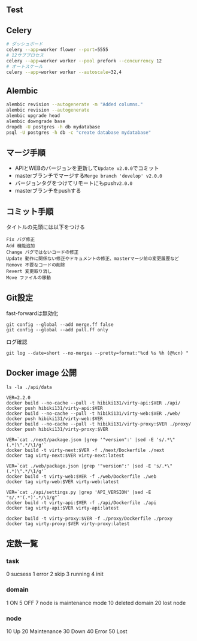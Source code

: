 
## Test



## Celery

```bash
# ダッシュボード
celery --app=worker flower --port=5555
# 12サブプロセス
celery --app=worker worker --pool prefork --concurrency 12
# オートスケール
celery --app=worker worker --autoscale=32,4
```

## Alembic

```bash
alembic revision --autogenerate -m "Added columns."
alembic revision --autogenerate
alembic upgrade head
alembic downgrade base
dropdb -U postgres -h db mydatabase
psql -U postgres -h db -c "create database mydatabase"
```

## マージ手順

- APIとWEBのバージョンを更新して`Update v2.0.0`でコミット
- masterブランチでマージする`Merge branch 'develop' v2.0.0`
- バージョンタグをつけてリモートにもpush`v2.0.0`
- masterブランチをpushする

## コミット手順

タイトルの先頭には以下をつける

```
Fix バグ修正
Add 機能追加
Change バグではないコードの修正
Update 動作に関係ない修正やドキュメントの修正、masterマージ前の変更履歴など
Remove 不要なコードの削除
Revert 変更取り消し
Move ファイルの移動
```

## Git設定

fast-forwardは無効化

```
git config --global --add merge.ff false
git config --global --add pull.ff only
```

ログ確認

```
git log --date=short --no-merges --pretty=format:"%cd %s %h (@%cn) "
```

## Docker image 公開

```
ls -la ./api/data

VER=2.2.0
docker build --no-cache --pull -t hibiki131/virty-api:$VER ./api/
docker push hibiki131/virty-api:$VER
docker build --no-cache --pull -t hibiki131/virty-web:$VER ./web/
docker push hibiki131/virty-web:$VER
docker build --no-cache --pull -t hibiki131/virty-proxy:$VER ./proxy/
docker push hibiki131/virty-proxy:$VER
```

```
VER=`cat ./next/package.json |grep '"version":' |sed -E 's/.*\"(.*)\".*/\1/g'`
docker build -t virty-next:$VER -f ./next/Dockerfile ./next
docker tag virty-next:$VER virty-next:latest

VER=`cat ./web/package.json |grep '"version":' |sed -E 's/.*\"(.*)\".*/\1/g'`
docker build -t virty-web:$VER -f ./web/Dockerfile ./web
docker tag virty-web:$VER virty-web:latest

VER=`cat ./api/settings.py |grep 'API_VERSION' |sed -E "s/.*'(.*)'.*/\1/g"`
docker build -t virty-api:$VER -f ./api/Dockerfile ./api
docker tag virty-api:$VER virty-api:latest

docker build -t virty-proxy:$VER -f ./proxy/Dockerfile ./proxy
docker tag virty-proxy:$VER virty-proxy:latest
```

## 定数一覧

### task
0 sucsess
1 error
2 skip
3 running
4 init

### domain
1 ON
5 OFF
7 node is maintenance mode
10 deleted domain
20 lost node

### node
10 Up
20 Maintenance
30 Down
40 Error
50 Lost